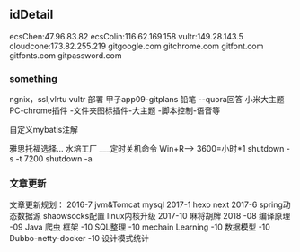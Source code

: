 ## idDetail
ecsChen:47.96.83.82
ecsColin:116.62.169.158
vultr:149.28.143.5
cloudcone:173.82.255.219
gitgoogle.com
gitchrome.com
gitfont.com
gitfonts.com
gitpassword.com

### something
ngnix，ssl,vlrtu
vultr 部署
甲子app09-gitplans
铅笔 --quora回答
小米大主题
PC-chrome插件
    -文件夹图标插件-大主题
    -脚本控制-语音等

自定义mybatis注解

雅思托福选择...
水培工厂
___定时关机命令
Win+R-->    3600=小时*1
shutdown -s -t 7200
shutdown -a


### 文章更新
文章更新规划：
     2016-7
          jvm&Tomcat
          mysql
     2017-1
          hexo
          next
     2017-6
          spring动态数据源
          shaowsocks配置
          linux内核升级
     2017-10
          麻将胡牌
2018
    -08 编译原理
    -09 Java 爬虫 框架
    -10 SQL整理
    -10 mechain Learning
    -10 数据模型
    -10 Dubbo-netty-docker
    -10 设计模式统计
